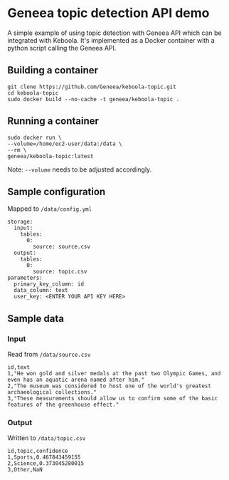 # Geneea topic detection API demo

A simple example of using topic detection with Geneea API which can be integrated with Keboola.
It's implemented as a Docker container with a python script calling the Geneea API.

## Building a container

```
git clone https://github.com/Geneea/keboola-topic.git
cd keboola-topic
sudo docker build --no-cache -t geneea/keboola-topic .
```

## Running a container

```
sudo docker run \
--volume=/home/ec2-user/data:/data \
--rm \
geneea/keboola-topic:latest
```
Note: `--volume` needs to be adjusted accordingly.

## Sample configuration
Mapped to `/data/config.yml`

```
storage:
  input:
    tables:
      0:
        source: source.csv
  output:
    tables:
      0:
        source: topic.csv
parameters:
  primary_key_column: id
  data_column: text
  user_key: <ENTER YOUR API KEY HERE>
```

## Sample data

### Input
Read from `/data/source.csv`

```
id,text
1,"He won gold and silver medals at the past two Olympic Games, and even has an aquatic arena named after him."
2,"The museum was considered to host one of the world's greatest archaeological collections."
3,"These measurements should allow us to confirm some of the basic features of the greenhouse effect."
```

### Output
Written to `/data/topic.csv`

```
id,topic,confidence
1,Sports,0.467843459155
2,Science,0.373045280015
3,Other,NaN
```
